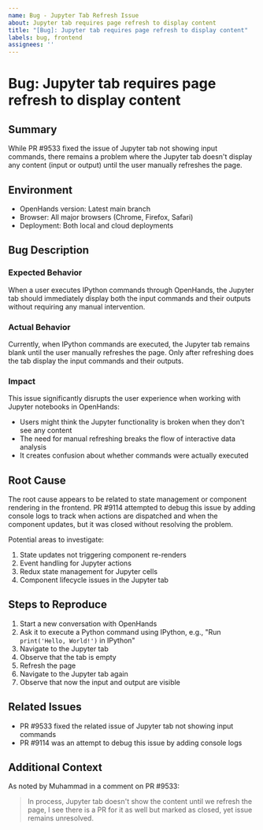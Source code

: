 ```yaml
---
name: Bug - Jupyter Tab Refresh Issue
about: Jupyter tab requires page refresh to display content
title: "[Bug]: Jupyter tab requires page refresh to display content"
labels: bug, frontend
assignees: ''
---
```


# Bug: Jupyter tab requires page refresh to display content

## Summary

While PR #9533 fixed the issue of Jupyter tab not showing input commands, there remains a problem where the Jupyter tab doesn't display any content (input or output) until the user manually refreshes the page.

## Environment

- OpenHands version: Latest main branch
- Browser: All major browsers (Chrome, Firefox, Safari)
- Deployment: Both local and cloud deployments

## Bug Description

### Expected Behavior

When a user executes IPython commands through OpenHands, the Jupyter tab should immediately display both the input commands and their outputs without requiring any manual intervention.

### Actual Behavior

Currently, when IPython commands are executed, the Jupyter tab remains blank until the user manually refreshes the page. Only after refreshing does the tab display the input commands and their outputs.

### Impact

This issue significantly disrupts the user experience when working with Jupyter notebooks in OpenHands:
- Users might think the Jupyter functionality is broken when they don't see any content
- The need for manual refreshing breaks the flow of interactive data analysis
- It creates confusion about whether commands were actually executed

## Root Cause

The root cause appears to be related to state management or component rendering in the frontend. PR #9114 attempted to debug this issue by adding console logs to track when actions are dispatched and when the component updates, but it was closed without resolving the problem.

Potential areas to investigate:
1. State updates not triggering component re-renders
2. Event handling for Jupyter actions
3. Redux state management for Jupyter cells
4. Component lifecycle issues in the Jupyter tab

## Steps to Reproduce

1. Start a new conversation with OpenHands
2. Ask it to execute a Python command using IPython, e.g., "Run `print('Hello, World!')` in IPython"
3. Navigate to the Jupyter tab
4. Observe that the tab is empty
5. Refresh the page
6. Navigate to the Jupyter tab again
7. Observe that now the input and output are visible

## Related Issues

- PR #9533 fixed the related issue of Jupyter tab not showing input commands
- PR #9114 was an attempt to debug this issue by adding console logs

## Additional Context

As noted by Muhammad in a comment on PR #9533:
> In process, Jupyter tab doesn't show the content until we refresh the page, I see there is a PR for it as well but marked as closed, yet issue remains unresolved.
